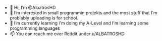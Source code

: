 - 👋 Hi, I’m @AlbatrosHD
- 👀 I’m interested in small programmin projekts and the most stuff that I'm problably uploading is for school.
- 🌱 I’m currently learning I'm doing my A-Level and I'm learning some programming languages
- 📫 You can reach me over Reddit under u/ALBATROSHD


